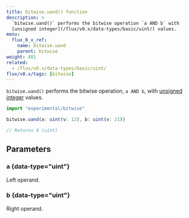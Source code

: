 ```yaml
---
title: bitwise.uand() function
description: >
  `bitwise.uand()` performs the bitwise operation `a AND b` with
  [unsigned integer](/flux/v0.x/data-types/basic/uint/) values.
menu:
  flux_0_x_ref:
    name: bitwise.uand
    parent: bitwise
weight: 401
related:
  - /flux/v0.x/data-types/basic/uint/
flux/v0.x/tags: [bitwise]
---
```


`bitwise.uand()` performs the bitwise operation, `a AND b`, with
[unsigned integer](/flux/v0.x/data-types/basic/uint/) values.

```js
import "experimental/bitwise"

bitwise.uand(a: uint(v: 12), b: uint(v: 21))

// Returns 4 (uint)
```

## Parameters

### a {data-type="uint"}
Left operand.

### b {data-type="uint"}
Right operand.